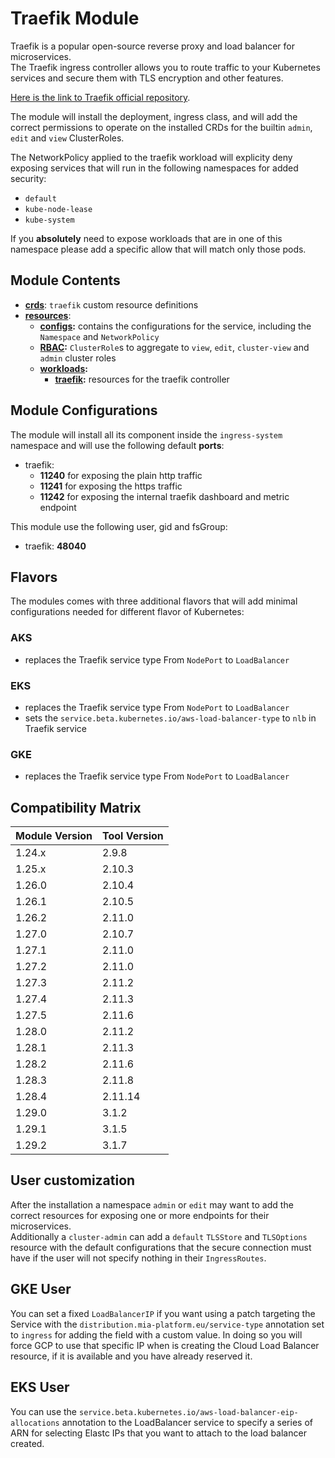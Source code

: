 # Traefik Module

Traefik is a popular open-source reverse proxy and load balancer for microservices.  
The Traefik ingress controller allows you to route traffic to your Kubernetes services and secure them with TLS
encryption and other features.

[Here is the link to Traefik official repository].

The module will install the deployment, ingress class, and will add the correct permissions to operate
on the installed CRDs for the builtin `admin`, `edit` and `view` ClusterRoles.

The NetworkPolicy applied to the traefik workload will explicity deny exposing services that will run in the following
namespaces for added security:

- `default`
- `kube-node-lease`
- `kube-system`

If you **absolutely** need to expose workloads that are in one of this namespace please add a specific allow that will
match only those pods.

## Module Contents

- **[crds](./base/crds)**: `traefik` custom resource definitions
- **[resources](./base/resources)**:
  - **[configs](./base/resources/configs):** contains the configurations for the service, including the `Namespace` and
			`NetworkPolicy`
  - **[RBAC](./base/resources/rbac):** `ClusterRole`s to aggregate to `view`, `edit`, `cluster-view` and `admin`
			cluster roles
  - **[workloads](./base/resources/workloads):**
    - **[traefik](./base/resources/workloads/traefik):** resources for the traefik controller

## Module Configurations

The module will install all its component inside the `ingress-system` namespace and will use the following
default **ports**:

- traefik:
  - **11240** for exposing the plain http traffic
  - **11241** for exposing the https traffic
  - **11242** for exposing the internal traefik dashboard and metric endpoint

This module use the following user, gid and fsGroup:

- traefik: **48040**

## Flavors

The modules comes with three additional flavors that will add minimal configurations needed for different flavor of
Kubernetes:

### AKS

- replaces the Traefik service type From `NodePort` to `LoadBalancer`

### EKS

- replaces the Traefik service type From `NodePort` to `LoadBalancer`
- sets the `service.beta.kubernetes.io/aws-load-balancer-type` to `nlb` in Traefik service

### GKE

- replaces the Traefik service type From `NodePort` to `LoadBalancer`

## Compatibility Matrix

| Module Version | Tool Version   |
|----------------|----------------|
| 1.24.x         | 2.9.8          |
| 1.25.x         | 2.10.3         |
| 1.26.0         | 2.10.4         |
| 1.26.1         | 2.10.5         |
| 1.26.2         | 2.11.0         |
| 1.27.0         | 2.10.7         |
| 1.27.1         | 2.11.0         |
| 1.27.2         | 2.11.0         |
| 1.27.3         | 2.11.2         |
| 1.27.4         | 2.11.3         |
| 1.27.5         | 2.11.6         |
| 1.28.0         | 2.11.2         |
| 1.28.1         | 2.11.3         |
| 1.28.2         | 2.11.6         |
| 1.28.3         | 2.11.8         |
| 1.28.4         | 2.11.14        |
| 1.29.0         | 3.1.2          |
| 1.29.1         | 3.1.5          |
| 1.29.2         | 3.1.7          |

## User customization

After the installation a namespace `admin` or `edit` may want to add the correct resources for exposing one or more
endpoints for their microservices.  
Additionally a `cluster-admin` can add a `default` `TLSStore` and `TLSOptions` resource with the default configurations
that the secure connection must have if the user will not specify nothing in their `IngressRoutes`.

## GKE User

You can set a fixed `LoadBalancerIP` if you want using a patch targeting the Service with the
`distribution.mia-platform.eu/service-type` annotation set to `ingress` for adding the field with a custom value.
In doing so you will force GCP to use that specific IP when is creating the Cloud Load Balancer resource, if it is
available and you have already reserved it.

## EKS User

You can use the `service.beta.kubernetes.io/aws-load-balancer-eip-allocations` annotation to the LoadBalancer service
to specify a series of ARN for selecting Elastc IPs that you want to attach to the load balancer created.

[Here is the link to traefik official repository]: https://github.com/traefik/traefik "Traefik GitHub Repository"
